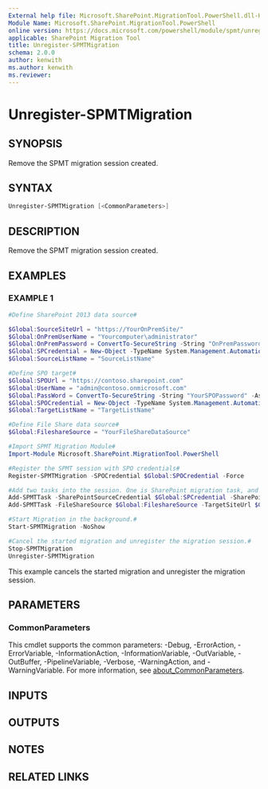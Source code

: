 ```yaml
---
External help file: Microsoft.SharePoint.MigrationTool.PowerShell.dll-Help.xml
Module Name: Microsoft.SharePoint.MigrationTool.PowerShell
online version: https://docs.microsoft.com/powershell/module/spmt/unregister-spmtmigration
applicable: SharePoint Migration Tool
title: Unregister-SPMTMigration
schema: 2.0.0
author: kenwith
ms.author: kenwith
ms.reviewer:
---
```


# Unregister-SPMTMigration

## SYNOPSIS
Remove the SPMT migration session created.

## SYNTAX

```powershell
Unregister-SPMTMigration [<CommonParameters>]
```

## DESCRIPTION
Remove the SPMT migration session created.

## EXAMPLES

### EXAMPLE 1
```powershell
#Define SharePoint 2013 data source#

$Global:SourceSiteUrl = "https://YourOnPremSite/"
$Global:OnPremUserName = "Yourcomputer\administrator"
$Global:OnPremPassword = ConvertTo-SecureString -String "OnPremPassword" -AsPlainText -Force
$Global:SPCredential = New-Object -TypeName System.Management.Automation.PSCredential -ArgumentList $Global:OnPremUserName, $Global:OnPremPassword
$Global:SourceListName = "SourceListName"

#Define SPO target#
$Global:SPOUrl = "https://contoso.sharepoint.com"
$Global:UserName = "admin@contoso.onmicrosoft.com"
$Global:PassWord = ConvertTo-SecureString -String "YourSPOPassword" -AsPlainText -Force
$Global:SPOCredential = New-Object -TypeName System.Management.Automation.PSCredential -ArgumentList $Global:UserName, $Global:PassWord
$Global:TargetListName = "TargetListName"

#Define File Share data source#
$Global:FileshareSource = "YourFileShareDataSource"

#Import SPMT Migration Module#
Import-Module Microsoft.SharePoint.MigrationTool.PowerShell

#Register the SPMT session with SPO credentials#
Register-SPMTMigration -SPOCredential $Global:SPOCredential -Force

#Add two tasks into the session. One is SharePoint migration task, and another is File Share migration task.#
Add-SPMTTask -SharePointSourceCredential $Global:SPCredential -SharePointSourceSiteUrl $Global:SourceSiteUrl  -TargetSiteUrl $Global:SPOUrl -MigrateAll
Add-SPMTTask -FileShareSource $Global:FileshareSource -TargetSiteUrl $Global:SPOUrl -TargetList $Global:TargetListName

#Start Migration in the background.#
Start-SPMTMigration -NoShow

#Cancel the started migration and unregister the migration session.#
Stop-SPMTMigration
Unregister-SPMTMigration
```

This example cancels the started migration and unregister the migration session.

## PARAMETERS

### CommonParameters
This cmdlet supports the common parameters: -Debug, -ErrorAction, -ErrorVariable, -InformationAction, -InformationVariable, -OutVariable, -OutBuffer, -PipelineVariable, -Verbose, -WarningAction, and -WarningVariable. For more information, see [about_CommonParameters](http://go.microsoft.com/fwlink/?LinkID=113216).

## INPUTS

## OUTPUTS

## NOTES

## RELATED LINKS
